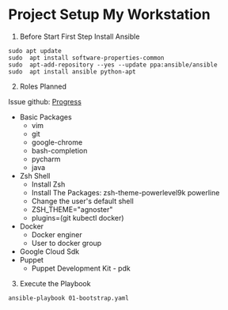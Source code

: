 # Project Setup My Workstation

1. Before Start
First Step Install Ansible

```
sudo apt update
sudo  apt install software-properties-common
sudo  apt-add-repository --yes --update ppa:ansible/ansible
sudo  apt install ansible python-apt
```
2. Roles Planned

Issue github: [Progress](https://github.com/georgesouzafarias/setup-workstation/issues/1)
* Basic Packages
    * vim
    * git
    * google-chrome
    * bash-completion
    * pycharm
    * java
* Zsh Shell
    * Install Zsh
    * Install The Packages:  zsh-theme-powerlevel9k powerline
    * Change the user's default shell
    * ZSH_THEME="agnoster"
    * plugins=(git kubectl docker)
* Docker
    * Docker enginer
    * User to docker group
* Google Cloud Sdk
* Puppet
    * Puppet Development Kit - pdk

  
3. Execute the Playbook

```
ansible-playbook 01-bootstrap.yaml
``` 